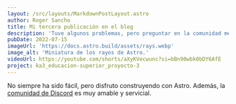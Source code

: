 ```yaml
---
layout: /src/layouts/MarkdownPostLayout.astro
author: Roger Sancho
title: Mi tercera publicación en el blog
description: 'Tuve algunos problemas, pero preguntar en la comunidad me ayudó mucho.'
pubDate: 2022-07-15
imageUrl: 'https://docs.astro.build/assets/rays.webp'
image_alt: 'Miniatura de los rayos de Astro.'
videoUrl: https://youtube.com/shorts/aXyKVecwunc?si=bBn90wbk0bDY6AfE
project: ka3_educacion-superior_proyecto-3
---
```


No siempre ha sido fácil, pero disfruto construyendo con Astro. Además, la [comunidad de Discord](https://astro.build/chat) es muy amable y servicial.
